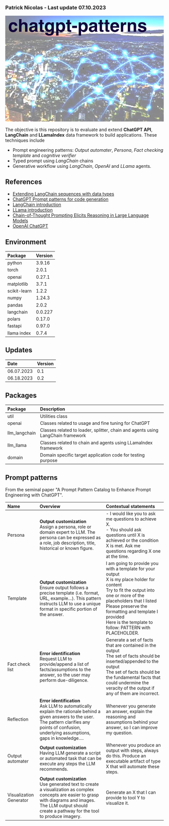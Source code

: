 ### Patrick Nicolas - Last update 07.10.2023

![ChatGPT-LangChain utilities](images/telecom.jpeg)




The objective is this repository is to evaluate and extend **ChatGPT API**, **LangChain** and **LLamaIndex** data framework to build applications. These techniques include
- Prompt engineering patterns: *Output automater*, *Persona*, *Fact checking template* and *cognitive verifier*
- Typed prompt using *LangChain* chains
- Generative workflow using *LangChain*, *OpenAI* and *LLama* agents.

## References 
- [Extending LangChain sequences with data types](http://patricknicolas.blogspot.com/2023/06/langchain-sequence-with-typed-variables.html)
- [ChatGPT Prompt patterns for code generation](http://patricknicolas.blogspot.com/2023/05/chatgpt-prompt-patterns-for-code.html)
- [LangChain introduction](https://python.langchain.com/en/latest/index.html)
- [LLama introduction](https://gpt-index.readthedocs.io/en/latest/index.html)
- [Chain-of-Thought Prompting Elicits Reasoning in Large Language Models](https://arxiv.org/pdf/2201.11903.pdf)
- [OpenAI ChatGPT](https://openai.com/chatgpt)


## Environment
| Package      | Version |
|:-------------|:--------|
| python       | 3.9.16  |
| torch        | 2.0.1   |
| openai       | 0.27.1  |
| matplotlib   | 3.7.1   |
| scikit-learn | 1.2.2   |
| numpy        | 1.24.3  |
| pandas       | 2.0.2   |
| langchain    | 0.0.227 |
| polars       | 0.17.0  |
| fastapi      | 0.97.0  |
| llama index  | 0.7.4   |


## Updates
| Date       | Version |
|:-----------|:--------|
| 06.07.2023 | 0.1     |
| 06.18.2023 | 0.2     |


## Packages
|Package|Description|
|:--|:--|
|util|Utilities class|
|openai|Classes related to usage and fine tuning for ChatGPT|
|llm_langchain|Classes related to loader, splitter, chain and agents using LangChain framework|
|llm_llama|Classes related to chain and agents using LLamaIndex framework|
|domain|Domain specific target application code for testing purpose|



## Prompt patterns
From the seminal paper "A Prompt Pattern Catalog to Enhance Prompt Engineering with ChatGPT".

| Name    | Overview                                                                                                                                                              | Contextual statements                                                                                                                                                           |
|:--------|:----------------------------------------------------------------------------------------------------------------------------------------------------------------------|:--------------------------------------------------------------------------------------------------------------------------------------------------------------------------------|
| Persona | **Output customization**<br>Assign a persona, role or domain expert to LLM. The persona can be expressed as a role, job description, title, historical or known figure.| - I would like you to ask me questions to achieve X.<br>- You should ask questions until X is achieved or the condition X is met. Ask me questions regarding X one at the time. | 
| Template | **Output customization**<br>Ensure output follows a precise template (i.e. format, URL, example…). This pattern instructs LLM to use a unique format in specific portion of the answer.|I am going to provide you with a template for your output<br>X is my place holder for content<br>Try to fit the output into one or more of the placeholders that I listed<br>Please preserve the formatting and template I provided<br>Here is the template to follow: PATTERN with PLACEHOLDER.<br>|
|Fact check list|**Error identification**<br>Request LLM to provide/append a list of facts/assumptions to the answer, so the user may perform due-diligence.|Generate a set of facts that are contained in the output<br>The set of facts should be inserted/appended to the output<br>The set of facts should be the fundamental facts that could undermine the veracity of the output if any of them are incorrect.|
|Reflection|**Error identification**<br>Ask LLM to automatically explain the rationale behind a given answers to the user. The pattern clarifies any points of confusion, underlying assumptions, gaps in knowledge….|Whenever you generate an answer, explain the reasoning and assumptions behind your answer, so I can improve my question.|
|Output automater|**Output customization**<br>Having LLM generate a script or automated task that can be execute any steps the LLM recommends.|Whenever you produce an output with steps, always do this. Produce an executable artifact of type X that will automate these steps.|
|Visualization Generator|**Output customization**<br>Use generated text to create a visualization as complex concepts are easier to grasp with diagrams and images. The LLM output should create a pathway for the tool to produce imagery.|Generate an X that I can provide to tool Y to visualize it.|

